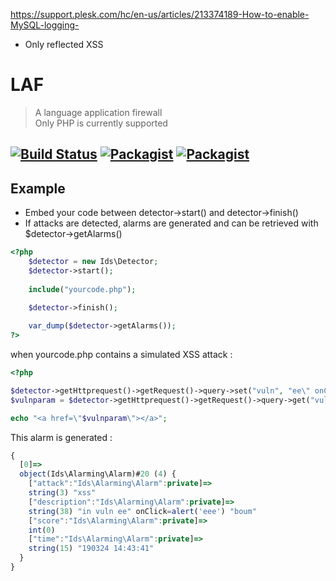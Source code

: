 https://support.plesk.com/hc/en-us/articles/213374189-How-to-enable-MySQL-logging- 

- Only reflected XSS

# LAF
> A language application firewall  
> Only PHP is currently supported

[![Build Status](https://travis-ci.org/designsecurity/laf.svg?branch=master)](https://travis-ci.org/designsecurity/laf) [![Packagist](https://img.shields.io/packagist/v/designsecurity/laf.svg)](https://packagist.org/packages/designsecurity/laf) [![Packagist](https://img.shields.io/packagist/l/designsecurity/laf.svg)](LICENSE)
---
## Example
- Embed your code between detector->start() and detector->finish()
- If attacks are detected, alarms are generated and can be retrieved with $detector->getAlarms()

```php
<?php
    $detector = new Ids\Detector;
    $detector->start();
        
    include("yourcode.php");

    $detector->finish();
    
    var_dump($detector->getAlarms());
?>
```

when yourcode.php contains a simulated XSS attack :
```php
<?php

$detector->getHttprequest()->getRequest()->query->set("vuln", "ee\" onClick=alert('eee') \"boum");
$vulnparam = $detector->getHttprequest()->getRequest()->query->get("vuln");

echo "<a href=\"$vulnparam\"></a>";
```

This alarm is generated :
```javascript
{
  [0]=>
  object(Ids\Alarming\Alarm)#20 (4) {
    ["attack":"Ids\Alarming\Alarm":private]=>
    string(3) "xss"
    ["description":"Ids\Alarming\Alarm":private]=>
    string(38) "in vuln ee" onClick=alert('eee') "boum"
    ["score":"Ids\Alarming\Alarm":private]=>
    int(0)
    ["time":"Ids\Alarming\Alarm":private]=>
    string(15) "190324 14:43:41"
  }
}
```

